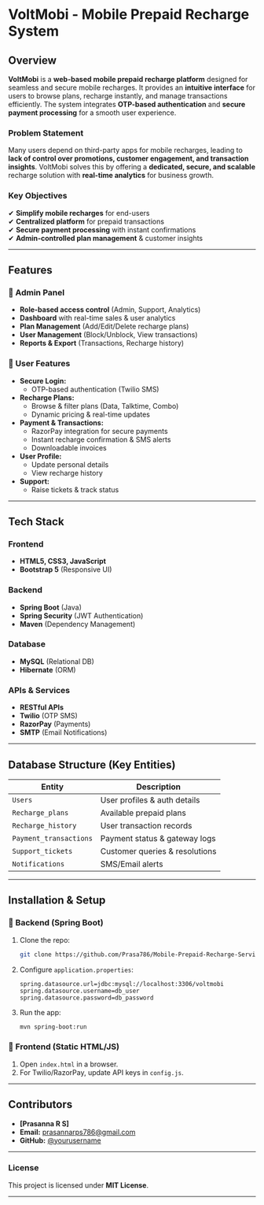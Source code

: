 # **VoltMobi - Mobile Prepaid Recharge System**  

## **Overview**  
**VoltMobi** is a **web-based mobile prepaid recharge platform** designed for seamless and secure mobile recharges. It provides an **intuitive interface** for users to browse plans, recharge instantly, and manage transactions efficiently. The system integrates **OTP-based authentication** and **secure payment processing** for a smooth user experience.  

### **Problem Statement**  
Many users depend on third-party apps for mobile recharges, leading to **lack of control over promotions, customer engagement, and transaction insights**. VoltMobi solves this by offering a **dedicated, secure, and scalable** recharge solution with **real-time analytics** for business growth.  

### **Key Objectives**  
✔ **Simplify mobile recharges** for end-users  
✔ **Centralized platform** for prepaid transactions  
✔ **Secure payment processing** with instant confirmations  
✔ **Admin-controlled plan management** & customer insights  

---

## **Features**  

### **🔹 Admin Panel**  
- **Role-based access control** (Admin, Support, Analytics)  
- **Dashboard** with real-time sales & user analytics  
- **Plan Management** (Add/Edit/Delete recharge plans)  
- **User Management** (Block/Unblock, View transactions)  
- **Reports & Export** (Transactions, Recharge history)  

### **🔹 User Features**  
- **Secure Login:**  
  - OTP-based authentication (Twilio SMS)   
- **Recharge Plans:**  
  - Browse & filter plans (Data, Talktime, Combo)  
  - Dynamic pricing & real-time updates  
- **Payment & Transactions:**  
  - RazorPay integration for secure payments  
  - Instant recharge confirmation & SMS alerts  
  - Downloadable invoices  
- **User Profile:**  
  - Update personal details  
  - View recharge history  
- **Support:**  
  - Raise tickets & track status  

---

## **Tech Stack**  

### **Frontend**  
- **HTML5, CSS3, JavaScript**  
- **Bootstrap 5** (Responsive UI)  

### **Backend**  
- **Spring Boot** (Java)  
- **Spring Security** (JWT Authentication)  
- **Maven** (Dependency Management)  

### **Database**  
- **MySQL** (Relational DB)  
- **Hibernate** (ORM)  

### **APIs & Services**  
- **RESTful APIs**  
- **Twilio** (OTP SMS)  
- **RazorPay** (Payments)  
- **SMTP** (Email Notifications)  

---

## **Database Structure (Key Entities)**  
| Entity               | Description                                  |
|----------------------|--------------------------------------------|
| `Users`              | User profiles & auth details               |
| `Recharge_plans`     | Available prepaid plans                    |
| `Recharge_history`   | User transaction records                   |
| `Payment_transactions` | Payment status & gateway logs            |
| `Support_tickets`    | Customer queries & resolutions             |
| `Notifications`      | SMS/Email alerts                           |

---

## **Installation & Setup**  

### **🔹 Backend (Spring Boot)**  
1. Clone the repo:  
   ```sh
   git clone https://github.com/Prasa786/Mobile-Prepaid-Recharge-Service.git
   ```
2. Configure `application.properties`:  
   ```properties
   spring.datasource.url=jdbc:mysql://localhost:3306/voltmobi
   spring.datasource.username=db_user
   spring.datasource.password=db_password
   ```
3. Run the app:  
   ```sh
   mvn spring-boot:run
   ```

### **🔹 Frontend (Static HTML/JS)**  
1. Open `index.html` in a browser.  
2. For Twilio/RazorPay, update API keys in `config.js`.  

---

## **Contributors**  
- **[Prasanna R S]**  
- **Email:** prasannarps786@gmail.com
- **GitHub:** [@yourusername](https://github.com/Prasa786)  

---

### **License**  
This project is licensed under **MIT License**.  

--- 

